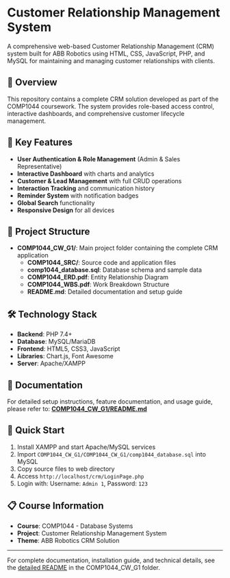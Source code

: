 # Customer Relationship Management System

A comprehensive web-based Customer Relationship Management (CRM) system built for ABB Robotics using HTML, CSS, JavaScript, PHP, and MySQL for maintaining and managing customer relationships with clients.

## 🌟 Overview

This repository contains a complete CRM solution developed as part of the COMP1044 coursework. The system provides role-based access control, interactive dashboards, and comprehensive customer lifecycle management.

## 🚀 Key Features

- **User Authentication & Role Management** (Admin & Sales Representative)
- **Interactive Dashboard** with charts and analytics
- **Customer & Lead Management** with full CRUD operations
- **Interaction Tracking** and communication history
- **Reminder System** with notification badges
- **Global Search** functionality
- **Responsive Design** for all devices

## 📁 Project Structure

- **COMP1044_CW_G1/**: Main project folder containing the complete CRM application
  - **COMP1044_SRC/**: Source code and application files
  - **comp1044_database.sql**: Database schema and sample data
  - **COMP1044_ERD.pdf**: Entity Relationship Diagram
  - **COMP1044_WBS.pdf**: Work Breakdown Structure
  - **README.md**: Detailed documentation and setup guide

## 🛠️ Technology Stack

- **Backend**: PHP 7.4+
- **Database**: MySQL/MariaDB
- **Frontend**: HTML5, CSS3, JavaScript
- **Libraries**: Chart.js, Font Awesome
- **Server**: Apache/XAMPP

## 📖 Documentation

For detailed setup instructions, feature documentation, and usage guide, please refer to:
**[COMP1044_CW_G1/README.md](./COMP1044_CW_G1/README.md)**

## 🚀 Quick Start

1. Install XAMPP and start Apache/MySQL services
2. Import `COMP1044_CW_G1/COMP1044_CW_G1/comp1044_database.sql` into MySQL
3. Copy source files to web directory
4. Access `http://localhost/crm/LoginPage.php`
5. Login with: Username: `Admin 1`, Password: `123`

## 📋 Course Information

- **Course**: COMP1044 - Database Systems
- **Project**: Customer Relationship Management System
- **Theme**: ABB Robotics CRM Solution

---

For complete documentation, installation guide, and technical details, see the [detailed README](./COMP1044_CW_G1/README.md) in the COMP1044_CW_G1 folder.

